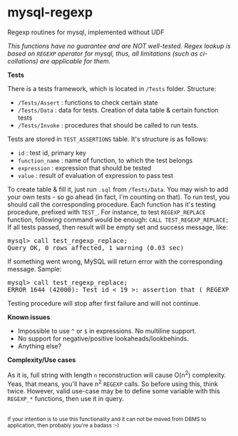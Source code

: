 mysql-regexp
============

Regexp routines for mysql, implemented without UDF

_This functions have no guarantee and are NOT well-tested. Regex lookup is based on `REGEXP` operator for mysql, thus, all limitations (such as ci-collations) are applicable for them._

**Tests**

There is a tests framework, which is located in `/Tests` folder. Structure:
- `/Tests/Assert` : functions to check certain state
- `/Tests/Data`   : data for tests. Creation of data table & certain function tests
- `/Tests/Invoke` : procedures that should be called to run tests.

Tests are stored in `TEST_ASSERTIONS` table. It's structure is as follows:

- `id`            : test id, primary key
- `function_name` : name of function, to which the test belongs
- `expression`    : expression that should be tested
- `value`         : result of evaluation of expression to pass test

To create table & fill it, just run `.sql` from `/Tests/Data`. You may wish to add your own tests - so go ahead (in fact, I'm counting on that).
To run test, you should call the corresponding procedure. Each function has it's testing procedure, prefixed with `TEST_`. For instance, to test `REGEXP_REPLACE` function, following command would be enough: `CALL TEST_REGEXP_REPLACE;`
If all tests passed, then result will be empty set and success message, like:
<pre>
mysql> call test_regexp_replace;
Query OK, 0 rows affected, 1 warning (0.03 sec)
</pre>

If something went wrong, MySQL will return error with the corresponding message. Sample:
<pre>
mysql> call test_regexp_replace;
ERROR 1644 (42000): Test id < 19 >: assertion that ( REGEXP_REPLACE("foobarbaz", "[a-z]+", "") ) is "f", failed
</pre>
Testing procedure will stop after first failure and will not continue.

**Known issues**

- Impossible to use `^` or `$` in expressions. No multiline support.
- No support for negative/positive lookaheads/lookbehinds. 
- Anything else?

**Complexity/Use cases**

As it is, full string with length `n` reconstruction will cause O(n<sup>2</sup>) complexity. Yeas, that means, you'll have n<sup>2</sup> `REGEXP` calls. So before using this, think twice. However, valid use-case may be to define some variable with this `REGEXP_*` functions, then use it in query.

<br/>
<sub>If your intention is to use this functionality and it can not be moved from DBMS to application, then probably you're a badass :-)</sub>